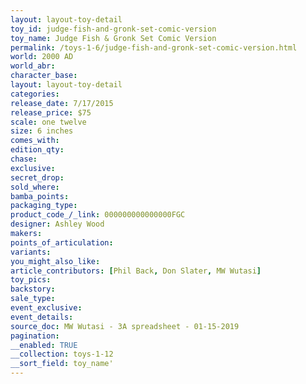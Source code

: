 ```yaml
---
layout: layout-toy-detail 
toy_id: judge-fish-and-gronk-set-comic-version
toy_name: Judge Fish & Gronk Set Comic Version
permalink: /toys-1-6/judge-fish-and-gronk-set-comic-version.html
world: 2000 AD
world_abr: 
character_base: 
layout: layout-toy-detail
categories: 
release_date: 7/17/2015
release_price: $75 
scale: one twelve
size: 6 inches
comes_with: 
edition_qty: 
chase: 
exclusive: 
secret_drop: 
sold_where: 
bamba_points: 
packaging_type: 
product_code_/_link: 000000000000000FGC
designer: Ashley Wood
makers: 
points_of_articulation: 
variants: 
you_might_also_like: 
article_contributors: [Phil Back, Don Slater, MW Wutasi]
toy_pics: 
backstory: 
sale_type: 
event_exclusive: 
event_details: 
source_doc: MW Wutasi - 3A spreadsheet - 01-15-2019
pagination: 
__enabled: TRUE
__collection: toys-1-12
__sort_field: toy_name'
---
```


